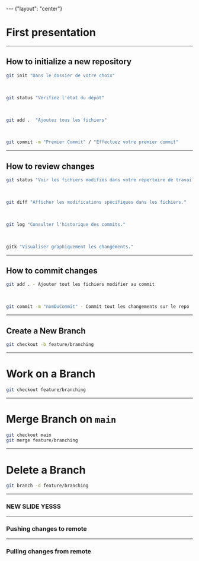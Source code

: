 --- {"layout": "center"}

# First presentation

---

## How to initialize a new repository
```bash 
git init "Dans le dossier de votre choix"
```
<br>

```bash 
git status "Vérifiez l'état du dépôt"
```
<br>

```bash 
git add .  "Ajoutez tous les fichiers"
```
<br>

```bash 
git commit -m "Premier Commit" / "Effectuez votre premier commit"
```

---

## How to review changes

```bash 
git status "Voir les fichiers modifiés dans votre répertoire de travail."
```
<br>

```bash 
git diff "Afficher les modifications spécifiques dans les fichiers."
```
<br>

```bash 
git log "Consulter l'historique des commits."
```
<br>

```bash 
gitk "Visualiser graphiquement les changements."
```

---

## How to commit changes

```bash 
git add . - Ajouter tout les fichiers modifier au commit
```
<br>

```bash 
git commit -m "nomDuCommit" - Commit tout les changements sur le repo
```
--- 

## Create a New Branch


```bash
git checkout -b feature/branching
```
---

# Work on a Branch


```bash
git checkout feature/branching
```

---

# Merge Branch on `main`

```bash
git checkout main
git merge feature/branching
```

--- 

# Delete a Branch

```bash
git branch -d feature/branching
```

--- 

### NEW SLIDE YESSS

--- 

### Pushing changes to remote

---

### Pulling changes from remote